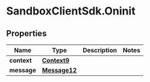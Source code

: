 # SandboxClientSdk.Oninit

## Properties
Name | Type | Description | Notes
------------ | ------------- | ------------- | -------------
**context** | [**Context9**](Context9.md) |  | 
**message** | [**Message12**](Message12.md) |  | 
